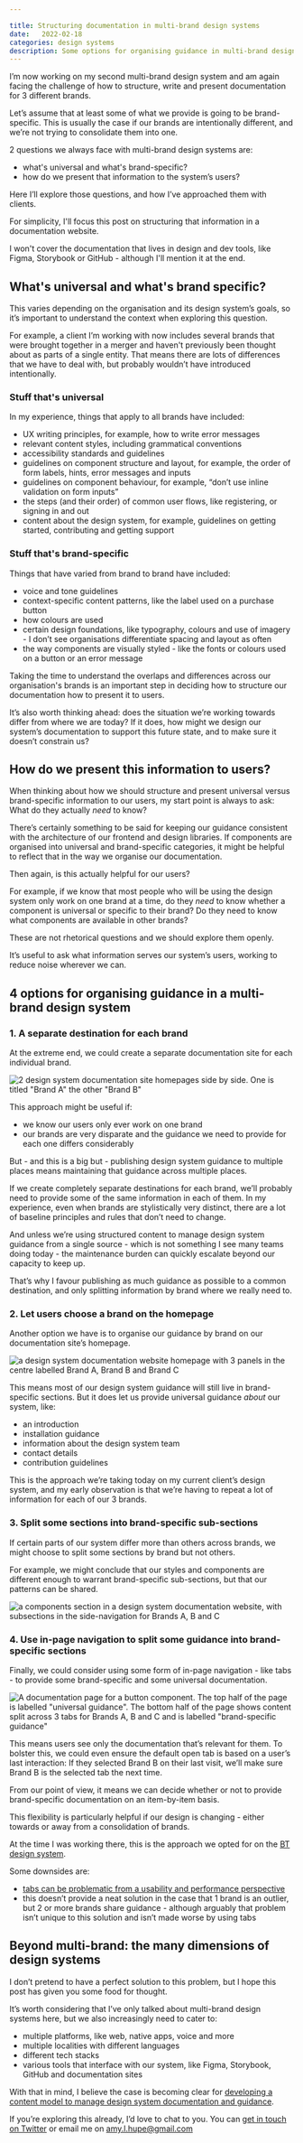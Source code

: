 ```yaml
---

title: Structuring documentation in multi-brand design systems
date:   2022-02-18
categories: design systems
description: Some options for organising guidance in multi-brand design systems
---
```


I’m now working on my second multi-brand design system and am again facing the challenge of how to structure, write and present documentation for 3 different brands.

Let’s assume that at least some of what we provide is going to be brand-specific. This is usually the case if our brands are intentionally different, and we’re not trying to consolidate them into one.

2 questions we always face with multi-brand design systems are:

- what's universal and what's brand-specific?
- how do we present that information to the system’s users?

Here I’ll explore those questions, and how I’ve approached them with clients. 

For simplicity, I'll focus this post on structuring that information in a documentation website. 

I won't cover the documentation that lives in design and dev tools, like Figma, Storybook or GitHub - although I'll mention it at the end.

## What's universal and what's brand specific?

This varies depending on the organisation and its design system’s goals, so it’s important to understand the context when exploring this question.

For example, a client I’m working with now includes several brands that were brought together in a merger and haven't previously been thought about as parts of a single entity. That means there are lots of differences that we have to deal with, but probably wouldn’t have introduced intentionally.

### Stuff that's universal

In my experience, things that apply to all brands have included:

- UX writing principles, for example, how to write error messages
- relevant content styles, including grammatical conventions
- accessibility standards and guidelines
- guidelines on component structure and layout, for example, the order of form labels, hints, error messages and inputs
- guidelines on component behaviour, for example, “don’t use inline validation on form inputs”
- the steps (and their order) of common user flows, like registering, or signing in and out
- content about the design system, for example, guidelines on getting started, contributing and getting support

### Stuff that's brand-specific

Things that have varied from brand to brand have included:

- voice and tone guidelines
- context-specific content patterns, like the label used on a purchase button
- how colours are used
- certain design foundations, like typography, colours and use of imagery - I don’t see organisations differentiate spacing and layout as often
- the way components are visually styled - like the fonts or colours used on a button or an error message

Taking the time to understand the overlaps and differences across our organisation's brands is an important step in deciding how to structure our documentation how to present it to users.

It’s also worth thinking ahead: does the situation we’re working towards differ from where we are today? If it does, how might we design our system’s documentation to support this future state, and to make sure it doesn’t constrain us?

## How do we present this information to users?

When thinking about how we should structure and present universal versus brand-specific information to our users, my start point is always to ask: What do they actually _need_ to know?

There’s certainly something to be said for keeping our guidance consistent with the architecture of our frontend and design libraries. If components are organised into universal and brand-specific categories, it might be helpful to reflect that in the way we organise our documentation.

Then again, is this actually helpful for our users?

For example, if we know that most people who will be using the design system only work on one brand at a time, do they _need_ to know whether a component is universal or specific to their brand? Do they need to know what components are available in other brands? 

These are not rhetorical questions and we should explore them openly.

It’s useful to ask what information serves our system’s users, working to reduce noise wherever we can.

## 4 options for organising guidance in a multi-brand design system

### 1. A separate destination for each brand

At the extreme end, we could create a separate documentation site for each individual brand.

![2 design system documentation site homepages side by side. One is titled "Brand A" the other "Brand B"](/assets/images/separate-site-per-brand.png)

This approach might be useful if:

- we know our users only ever work on one brand
- our brands are very disparate and the guidance we need to provide for each one differs considerably

But - and this is a big but - publishing design system guidance to multiple places means maintaining that guidance across multiple places.

If we create completely separate destinations for each brand, we’ll probably need to provide some of the same information in each of them. In my experience, even when brands are stylistically very distinct, there are a lot of baseline principles and rules that don’t need to change.

And unless we’re using structured content to manage design system guidance from a single source - which is not something I see many teams doing today - the maintenance burden can quickly escalate beyond our capacity to keep up.

That’s why I favour publishing as much guidance as possible to a common destination, and only splitting information by brand where we really need to.

### 2. Let users choose a brand on the homepage

Another option we have is to organise our guidance by brand on our documentation site’s homepage.

![a design system documentation website homepage with 3 panels in the centre labelled Brand A, Brand B and Brand C](/assets/images/homepage-brand-selection.png)

This means most of our design system guidance will still live in brand-specific sections. But it does let us provide universal guidance _about_ our system, like:
- an introduction
- installation guidance
- information about the design system team
- contact details
- contribution guidelines

This is the approach we’re taking today on my current client’s design system, and my early observation is that we’re having to repeat a lot of information for each of our 3 brands.

### 3. Split some sections into brand-specific sub-sections

If certain parts of our system differ more than others across brands, we might choose to split some sections by brand but not others.

For example, we might conclude that our styles and components are different enough to warrant brand-specific sub-sections, but that our patterns can be shared.

![a components section in a design system documentation website, with subsections in the side-navigation for Brands A, B and C](/assets/images/brand-specific-subsection.png)

### 4. Use in-page navigation to split some guidance into brand-specific sections

Finally, we could consider using some form of in-page navigation - like tabs - to provide some brand-specific and some universal documentation.

![A documentation page for a button component. The top half of the page is labelled "universal guidance". The bottom half of the page shows content split across 3 tabs for Brands A, B and C and is labelled "brand-specific guidance"](/assets/images/brand-specific-tabs.png)

This means users see only the documentation that’s relevant for them. To bolster this, we could even ensure the default open tab is based on a user’s last interaction: If they selected Brand B on their last visit, we’ll make sure Brand B is the selected tab the next time.

From our point of view, it means we can decide whether or not to provide brand-specific documentation on an item-by-item basis. 

This flexibility is particularly helpful if our design is changing - either towards or away from a consolidation of brands.

At the time I was working there, this is the approach we opted for on the [BT design system](https://medium.com/bts-design-team/building-a-multi-brand-design-system-79469d425bf3).

Some downsides are:

- [tabs can be problematic from a usability and performance perspective](https://design-system.service.gov.uk/components/tabs/#when-not-to-use-this-component)
- this doesn’t provide a neat solution in the case that 1 brand is an outlier, but 2 or more brands share guidance - although arguably that problem isn’t unique to this solution and isn’t made worse by using tabs

## Beyond multi-brand: the many dimensions of design systems

I don’t pretend to have a perfect solution to this problem, but I hope this post has given you some food for thought.

It’s worth considering that I’ve only talked about multi-brand design systems here, but we also increasingly need to cater to:

- multiple platforms, like web, native apps, voice and more
- multiple localities with different languages
- different tech stacks
- various tools that interface with our system, like Figma, Storybook, GitHub and documentation sites

With that in mind, I believe the case is becoming clear for [developing a content model to manage design system documentation and guidance](https://amyhupe.co.uk/articles/design-systems-structured-content/).

If you’re exploring this already, I’d love to chat to you. You can [get in touch on Twitter](https://twitter.com/Amy_Hupe) or email me on [amy.l.hupe@gmail.com](mailto:amy.l.hupe@gmail.com)
